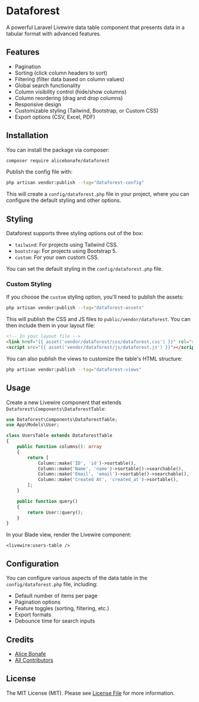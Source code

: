 # Dataforest

A powerful Laravel Livewire data table component that presents data in a tabular format with advanced features.

## Features

- Pagination
- Sorting (click column headers to sort)
- Filtering (filter data based on column values)
- Global search functionality
- Column visibility control (hide/show columns)
- Column reordering (drag and drop columns)
- Responsive design
- Customizable styling (Tailwind, Bootstrap, or Custom CSS)
- Export options (CSV, Excel, PDF)

## Installation

You can install the package via composer:

```bash
composer require alicebonafe/dataforest
```

Publish the config file with:

```bash
php artisan vendor:publish --tag="dataforest-config"
```

This will create a `config/dataforest.php` file in your project, where you can configure the default styling and other options.

## Styling

Dataforest supports three styling options out of the box:

- `tailwind`: For projects using Tailwind CSS.
- `bootstrap`: For projects using Bootstrap 5.
- `custom`: For your own custom CSS.

You can set the default styling in the `config/dataforest.php` file.

### Custom Styling

If you choose the `custom` styling option, you'll need to publish the assets:

```bash
php artisan vendor:publish --tag="dataforest-assets"
```

This will publish the CSS and JS files to `public/vendor/dataforest`. You can then include them in your layout file:

```html
<!-- In your layout file -->
<link href="{{ asset('vendor/dataforest/css/dataforest.css') }}" rel="stylesheet">
<script src="{{ asset('vendor/dataforest/js/dataforest.js') }}"></script>
```

You can also publish the views to customize the table's HTML structure:

```bash
php artisan vendor:publish --tag="dataforest-views"
```

## Usage

Create a new Livewire component that extends `Dataforest\Components\DataforestTable`:

```php
use Dataforest\Components\DataforestTable;
use App\Models\User;

class UsersTable extends DataforestTable
{
    public function columns(): array
    {
        return [
            Column::make('ID', 'id')->sortable(),
            Column::make('Name', 'name')->sortable()->searchable(),
            Column::make('Email', 'email')->sortable()->searchable(),
            Column::make('Created At', 'created_at')->sortable(),
        ];
    }

    public function query()
    {
        return User::query();
    }
}
```

In your Blade view, render the Livewire component:

```blade
<livewire:users-table />
```

## Configuration

You can configure various aspects of the data table in the `config/dataforest.php` file, including:

- Default number of items per page
- Pagination options
- Feature toggles (sorting, filtering, etc.)
- Export formats
- Debounce time for search inputs

## Credits

- [Alice Bonafe](https://github.com/alicebonafe)
- [All Contributors](../../contributors)

## License

The MIT License (MIT). Please see [License File](LICENSE.md) for more information.
